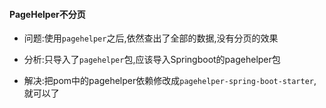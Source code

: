 #### PageHelper不分页

- 问题:使用`pagehelper`之后,依然查出了全部的数据,没有分页的效果

- 分析:只导入了`pagehelper`包,应该导入Springboot的pagehelper包

- 解决:把pom中的pagehelper依赖修改成`pagehelper-spring-boot-starter`,就可以了